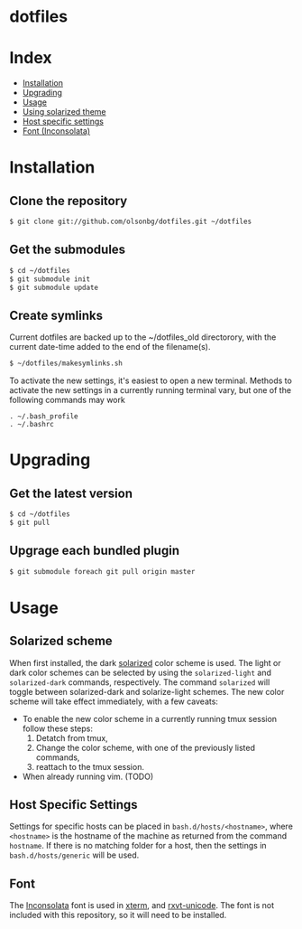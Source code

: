 dotfiles
=====

# Index
* [Installation](#installation)
* [Upgrading](#upgrading)
* [Usage](#usage)
 * [Using solarized theme](#solarized-scheme)
 * [Host specific settings](#host-specific-settings)
 * [Font (Inconsolata)](#font)

# Installation

## Clone the repository
```bash
$ git clone git://github.com/olsonbg/dotfiles.git ~/dotfiles
```

## Get the submodules

```bash
$ cd ~/dotfiles
$ git submodule init
$ git submodule update
```

## Create symlinks
Current dotfiles are backed up to the ~/dotfiles_old directorory, with the current date-time added to the end of the filename(s).
```bash
$ ~/dotfiles/makesymlinks.sh
```

To activate the new settings, it's easiest to open a new terminal. Methods to activate the new settings in a currently running terminal vary, but one of the following commands may work
```
. ~/.bash_profile
. ~/.bashrc
```

# Upgrading

## Get the latest version
```bash
$ cd ~/dotfiles
$ git pull
```

## Upgrage each bundled plugin

```bash
$ git submodule foreach git pull origin master
```

# Usage
## Solarized scheme
When first installed, the dark [solarized](https://github.com/altercation/solarized) color scheme is used. The light or dark color schemes can be selected by using the `solarized-light` and `solarized-dark` commands, respectively. The command `solarized` will toggle between solarized-dark and solarize-light schemes. The new color scheme will take effect immediately, with a few caveats:

* To enable the new color scheme in a currently running tmux session follow these steps:
  1. Detatch from tmux,
  2. Change the color scheme, with one of the previously listed commands,
  3. reattach to the tmux session.
* When already running vim. (TODO)

## Host Specific Settings
Settings for specific hosts can be placed in `bash.d/hosts/<hostname>`, where `<hostname>` is the hostname of the machine as returned from the command `hostname`. If there is no matching folder for a host, then the settings in `bash.d/hosts/generic` will be used.

## Font
The [Inconsolata](https://www.google.com/fonts/specimen/Inconsolata) font is used in [xterm](http://invisible-island.net/xterm/), and [rxvt-unicode](http://software.schmorp.de/pkg/rxvt-unicode.html). The font is not included with this repository, so it will need to be installed.
